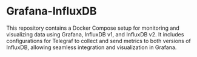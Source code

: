 # Grafana-InfluxDB
 This repository contains a Docker Compose setup for monitoring and visualizing data using Grafana, InfluxDB v1, and InfluxDB v2. It includes configurations for Telegraf to collect and send metrics to both versions of InfluxDB, allowing seamless integration and visualization in Grafana.
